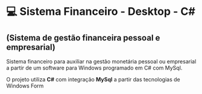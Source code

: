 # 💻 Sistema Financeiro - Desktop - C#
## (Sistema de gestão financeira pessoal e empresarial)

Sistema financeiro para auxiliar na gestão monetária pessoal ou empresarial a partir de um software para Windows programado em C# com MySql.

O projeto utiliza **C#** com integração **MySql** a partir das tecnologias de Windows Form

